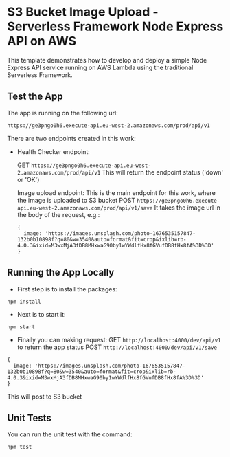 # S3 Bucket Image Upload - Serverless Framework Node Express API on AWS

This template demonstrates how to develop and deploy a simple Node Express API service running on AWS Lambda using the traditional Serverless Framework.

## Test the App
The app is running on the following url: 
```console 
https://ge3pngo0h6.execute-api.eu-west-2.amazonaws.com/prod/api/v1
```

There are two endpoints created in this work:
* Health Checker endpoint:

  GET ```https://ge3pngo0h6.execute-api.eu-west-2.amazonaws.com/prod/api/v1```
  This will return the endpoint status ('down' or 'OK')

  Image upload endpoint:
  This is the main endpoint for this work, where the image is uploaded to S3 bucket
  POST ```https://ge3pngo0h6.execute-api.eu-west-2.amazonaws.com/prod/api/v1/save```
  It takes the image url in the body of the request, e.g.:
  ```console 
  {
    image: 'https://images.unsplash.com/photo-1676535157847-132b0b10898f?q=80&w=3540&auto=format&fit=crop&ixlib=rb-4.0.3&ixid=M3wxMjA3fDB8MHxwaG90by1wYWdlfHx8fGVufDB8fHx8fA%3D%3D'
  }
  ```


## Running the App Locally

* First step is to install the packages:
```console 
npm install
```

* Next is to start it:
```console 
npm start
```

* Finally you can making request:
GET ```http://localhost:4000/dev/api/v1``` to return the app status
POST ```http://localhost:4000/dev/api/v1/save```
```console 
{
  image: 'https://images.unsplash.com/photo-1676535157847-132b0b10898f?q=80&w=3540&auto=format&fit=crop&ixlib=rb-4.0.3&ixid=M3wxMjA3fDB8MHxwaG90by1wYWdlfHx8fGVufDB8fHx8fA%3D%3D'
}
```
This will post to S3 bucket

## Unit Tests
You can run the unit test with the command:
```console 
npm test
```
